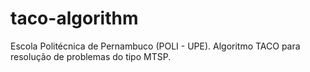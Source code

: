 # taco-algorithm
Escola Politécnica de Pernambuco (POLI - UPE).
Algoritmo TACO para resolução de problemas do tipo MTSP.
